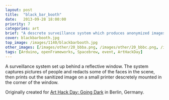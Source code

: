 ```yaml
---
layout: post
title:  "black_bar_booth"
date:   2013-09-28 18:00:00
priority: 7
categories: art
brief: "A descrete surveillance system which produces anonymized images of its view through a window."
cover: blackbarbooth.jpg
top_image: /images/1140/blackbarbooth.jpg
other_images: [/images/other/20_bbba.png, /images/other/20_bbbc.png, /images/other/20_bbbd.png, /images/other/20_bbbg.png]
tags: [Arduino, openFrameworks, Spacebrew, event, ArtHackDay]
---
```

A surveillance system set up behind a reflective window. The system captures pictures of people and redacts some of the faces in the scene, then prints out the sanitized image on a small printer descretely mounted in the corner of the window.

Originally created for [Art Hack Day: Going Dark](http://www.arthackday.net/events/going-dark) in Berlin, Germany.

